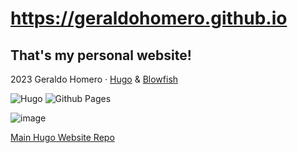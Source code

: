 # https://geraldohomero.github.io

## That's my personal website!

2023 Geraldo Homero · [Hugo](https://gohugo.io/) & [Blowfish](https://blowfish.page/) 

![Hugo](https://img.shields.io/badge/Hugo-black.svg?style=for-the-badge&logo=Hugo) ![Github Pages](https://img.shields.io/badge/github%20pages-121013?style=for-the-badge&logo=github&logoColor=white)

![image](https://github.com/geraldohomero/geraldohomero.github.io/assets/70844369/ce5adfdf-dc99-4771-99a1-1955dfd87076#vitrinedev)

[Main Hugo Website Repo](https://github.com/geraldohomero/blog)
